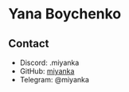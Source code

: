 # Yana Boychenko

## Contact

- Discord: .miyanka
- GitHub: [miyanka](https://github.com/miyanka)
- Telegram: @miyanka
